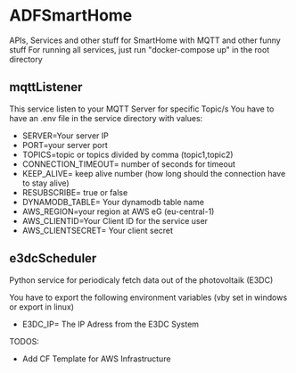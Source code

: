 # ADFSmartHome
APIs, Services and other stuff for SmartHome with MQTT and other funny stuff
For running all services, just run "docker-compose up" in the root directory

## mqttListener

This service listen to your MQTT Server for specific Topic/s
You have to have an .env file in the service directory with values:

* SERVER=Your server IP
* PORT=your server port
* TOPICS=topic or topics divided by comma (topic1,topic2)
* CONNECTION_TIMEOUT= number of seconds for timeout
* KEEP_ALIVE= keep alive number (how long should the connection have to stay alive)
* RESUBSCRIBE= true or false 
* DYNAMODB_TABLE= Your dynamodb table name
* AWS_REGION=your region at AWS eG (eu-central-1)
* AWS_CLIENTID=Your Client ID for the service user
* AWS_CLIENTSECRET= Your client secret

## e3dcScheduler

Python service for periodicaly fetch data out of the photovoltaik (E3DC)

You have to export the following environment variables (vby set in windows or export in linux)
* E3DC_IP= The IP Adress from the E3DC System

TODOS:
* Add CF Template for AWS Infrastructure